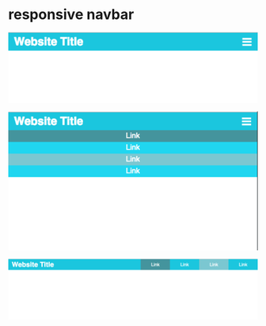 # responsive navbar
![screenshot1.png](screenshot1.png)

![screenshot2.png](screenshot2.png)

![screenshot3.png](screenshot3.png)
